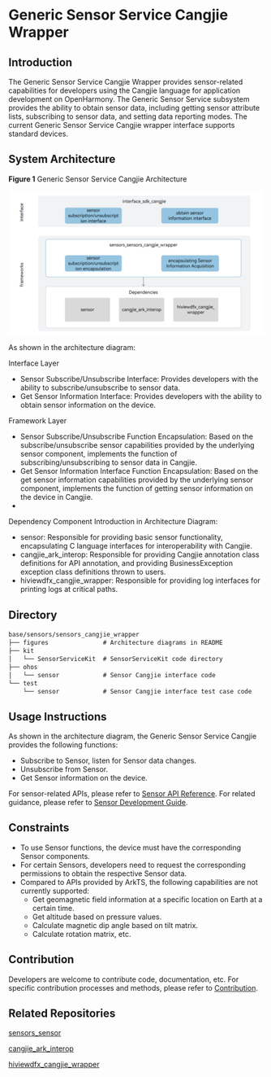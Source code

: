 # Generic Sensor Service Cangjie Wrapper

## Introduction

The Generic Sensor Service Cangjie Wrapper provides sensor-related capabilities for developers using the Cangjie language for application development on OpenHarmony. The Generic Sensor Service subsystem provides the ability to obtain sensor data, including getting sensor attribute lists, subscribing to sensor data, and setting data reporting modes. The current Generic Sensor Service Cangjie wrapper interface supports standard devices.

## System Architecture

**Figure 1** Generic Sensor Service Cangjie Architecture

![Generic Sensor Service Cangjie Architecture](figures/sensors_cangjie_wrapper_architecture_en.png)

As shown in the architecture diagram:

Interface Layer

- Sensor Subscribe/Unsubscribe Interface: Provides developers with the ability to subscribe/unsubscribe to sensor data.
- Get Sensor Information Interface: Provides developers with the ability to obtain sensor information on the device.

Framework Layer

- Sensor Subscribe/Unsubscribe Function Encapsulation: Based on the subscribe/unsubscribe sensor capabilities provided by the underlying sensor component, implements the function of subscribing/unsubscribing to sensor data in Cangjie.
- Get Sensor Information Interface Function Encapsulation: Based on the get sensor information capabilities provided by the underlying sensor component, implements the function of getting sensor information on the device in Cangjie.
- 

Dependency Component Introduction in Architecture Diagram:

- sensor: Responsible for providing basic sensor functionality, encapsulating C language interfaces for interoperability with Cangjie.
- cangjie_ark_interop: Responsible for providing Cangjie annotation class definitions for API annotation, and providing BusinessException exception class definitions thrown to users.
- hiviewdfx_cangjie_wrapper: Responsible for providing log interfaces for printing logs at critical paths.

## Directory

```
base/sensors/sensors_cangjie_wrapper   
├── figures               # Architecture diagrams in README
├── kit
│   └── SensorServiceKit  # SensorServiceKit code directory
├── ohos
│   └── sensor            # Sensor Cangjie interface code
└── test
    └── sensor            # Sensor Cangjie interface test case code
```

## Usage Instructions

As shown in the architecture diagram, the Generic Sensor Service Cangjie provides the following functions:

- Subscribe to Sensor, listen for Sensor data changes.
- Unsubscribe from Sensor.
- Get Sensor information on the device.

For sensor-related APIs, please refer to [Sensor API Reference](https://gitcode.com/openharmony-sig/arkcompiler_cangjie_ark_interop/blob/master/doc/API_Reference/source_en/apis/SensorServiceKit/cj-apis-sensor.md). For related guidance, please refer to [Sensor Development Guide](https://gitcode.com/openharmony-sig/arkcompiler_cangjie_ark_interop/blob/master/doc/Dev_Guide/source_en/device/sensor/cj-sensor-guidelines.md).

## Constraints

* To use Sensor functions, the device must have the corresponding Sensor components.
* For certain Sensors, developers need to request the corresponding permissions to obtain the respective Sensor data.
* Compared to APIs provided by ArkTS, the following capabilities are not currently supported:
  * Get geomagnetic field information at a specific location on Earth at a certain time.
  * Get altitude based on pressure values.
  * Calculate magnetic dip angle based on tilt matrix.
  * Calculate rotation matrix, etc.

## Contribution

Developers are welcome to contribute code, documentation, etc. For specific contribution processes and methods, please refer to [Contribution](https://gitcode.com/openharmony/docs/blob/master/en/contribute/how-to-contribute.md).

## Related Repositories

[sensors\_sensor](https://gitcode.com/openharmony/sensors_sensor/blob/master/README.md)

[cangjie_ark_interop](https://gitcode.com/openharmony-sig/arkcompiler_cangjie_ark_interop/blob/master/README.md)

[hiviewdfx_cangjie_wrapper](https://gitcode.com/openharmony-sig/hiviewdfx_hiviewdfx_cangjie_wrapper/blob/master/README.md)
